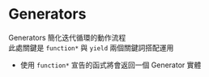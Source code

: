 # Generators

Generators 簡化迭代循環的動作流程<br>
此處關鍵是 `function*` 與 `yield` 兩個關鍵詞搭配運用
- 使用 `function*` 宣告的函式將會返回一個 Generator 實體

